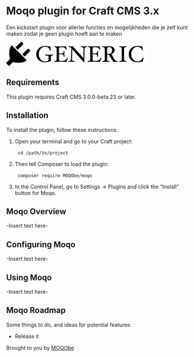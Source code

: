 # Moqo plugin for Craft CMS 3.x

Een kickstart plugin voor allerlei functies en mogelijkheden die je zelf kunt maken zodat je geen plugin hoeft aan te maken

![Screenshot](resources/img/plugin-logo.png)

## Requirements

This plugin requires Craft CMS 3.0.0-beta.23 or later.

## Installation

To install the plugin, follow these instructions.

1. Open your terminal and go to your Craft project:

        cd /path/to/project

2. Then tell Composer to load the plugin:

        composer require MOQObe/moqo

3. In the Control Panel, go to Settings → Plugins and click the “Install” button for Moqo.

## Moqo Overview

-Insert text here-

## Configuring Moqo

-Insert text here-

## Using Moqo

-Insert text here-

## Moqo Roadmap

Some things to do, and ideas for potential features:

* Release it

Brought to you by [MOQObe](https://www.github.com/MOQObe)
